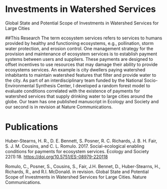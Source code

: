 # Investments in Watershed Services
Global State and Potential Scope of Investments in Watershed Services for Large Cities

##This Research
The term ecosystem services refers to services to humans provided by healthy and functioning ecosystems, e.g., pollination, storm water protection, and erosion control. One management strategy for the provision and maintenance of ecosystem services is to establish payment systems between users and suppliers. These payments are designed to offset incentives to use resources that may damage their ability to provide ecosystems services. An example is city dwellers paying watershed inhabitants to maintain watershed features that filter and provide water to the city. As part of an interdisciplinary team funded by the National Socio-Environmental Synthesis Center, I developed a random forest model to evaluate conditions correlated with the existence of payments for watershed services that supply drinking water to large cities around the globe. Our team has one published manuscript in Ecology and Society and our second is in revision at Nature Communications.

# Publications
Huber-Stearns, H. R., D. E. Bennett, S. Posner, R. C. Richards, J. B. H. Fair, S. J. M. Cousins, and C. L. Romulo. 2017. Social-ecological enabling conditions for payments for ecosystem services. Ecology and Society 22(1):18. 
https://doi.org/10.5751/ES-08979-220118

Romulo, C., Posner, S., Cousins, S., Fair, J.H. Bennet, D., Huber-Stearns, H., Richards, R., and R.I. McDonald. in revision. Global State and Potential Scope of Investments in Watershed Services for Large Cities. Nature Communications.
